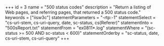 +++
id = 3
name = "500 status codes"
description = "Return a listing of Web pages, and referring pages, that returned a 500 status code."
keywords = ["iisw3c"]
statementParameters = "-rtp:-1"
statementSelect = "cs-uri-stem, cs-uri-query, date, sc-status, cs(Referer)"
statementInto = "500sReport.txt"
statementFrom = "ex0811*.log"
statementWhere = "(sc-status >= 500 AND sc-status < 600)"
statementOrderby = "sc-status, date, cs-uri-stem, cs-uri-query"
+++

